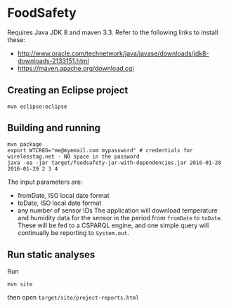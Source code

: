 # FoodSafety

Requires Java JDK 8 and maven 3.3. Refer to the following links to install these:
  * http://www.oracle.com/technetwork/java/javase/downloads/jdk8-downloads-2133151.html
  * https://maven.apache.org/download.cgi

## Creating an Eclipse project

```
mvn eclipse:eclipse
```

## Building and running

```
mvn package
export WTCRED="me@myemail.com mypassword" # credentials for wirelesstag.net - NO space in the password
java -ea -jar target/foodsafety-jar-with-dependencies.jar 2016-01-28 2016-01-29 2 3 4
```

The input parameters are:
  * fromDate, ISO local date format
  * toDate, ISO local date format
  * any number of sensor IDs
 The application will download temperature and humidity data for the sensor in the period from ```fromDate``` to ```toDate```. These will be fed to a CSPARQL engine, and one simple query will continually be reporting to ```System.out```. 

## Run static analyses

Run
```
mvn site
```
then open ```target/site/project-reports.html```
